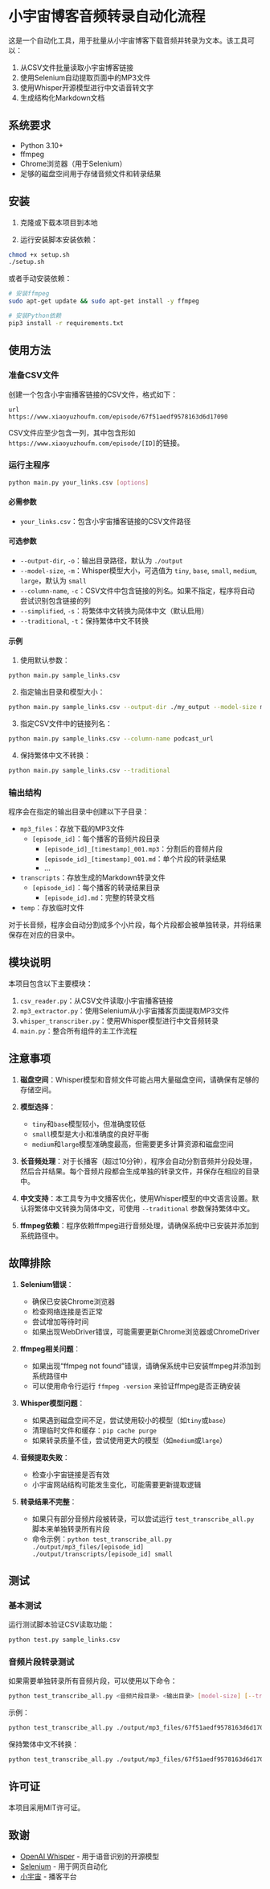 # 小宇宙博客音频转录自动化流程

这是一个自动化工具，用于批量从小宇宙博客下载音频并转录为文本。该工具可以：

1. 从CSV文件批量读取小宇宙博客链接
2. 使用Selenium自动提取页面中的MP3文件
3. 使用Whisper开源模型进行中文语音转文字
4. 生成结构化Markdown文档

## 系统要求

- Python 3.10+
- ffmpeg
- Chrome浏览器（用于Selenium）
- 足够的磁盘空间用于存储音频文件和转录结果

## 安装

1. 克隆或下载本项目到本地

2. 运行安装脚本安装依赖：

```bash
chmod +x setup.sh
./setup.sh
```

或者手动安装依赖：

```bash
# 安装ffmpeg
sudo apt-get update && sudo apt-get install -y ffmpeg

# 安装Python依赖
pip3 install -r requirements.txt
```

## 使用方法

### 准备CSV文件

创建一个包含小宇宙播客链接的CSV文件，格式如下：

```
url
https://www.xiaoyuzhoufm.com/episode/67f51aedf9578163d6d17090
```

CSV文件应至少包含一列，其中包含形如`https://www.xiaoyuzhoufm.com/episode/[ID]`的链接。

### 运行主程序

```bash
python main.py your_links.csv [options]
```

#### 必需参数

- `your_links.csv`：包含小宇宙播客链接的CSV文件路径

#### 可选参数

- `--output-dir`, `-o`：输出目录路径，默认为 `./output`
- `--model-size`, `-m`：Whisper模型大小，可选值为 `tiny`, `base`, `small`, `medium`, `large`，默认为 `small`
- `--column-name`, `-c`：CSV文件中包含链接的列名。如果不指定，程序将自动尝试识别包含链接的列
- `--simplified`, `-s`：将繁体中文转换为简体中文（默认启用）
- `--traditional`, `-t`：保持繁体中文不转换

#### 示例

1. 使用默认参数：

```bash
python main.py sample_links.csv
```

2. 指定输出目录和模型大小：

```bash
python main.py sample_links.csv --output-dir ./my_output --model-size medium
```

3. 指定CSV文件中的链接列名：

```bash
python main.py sample_links.csv --column-name podcast_url
```

4. 保持繁体中文不转换：

```bash
python main.py sample_links.csv --traditional
```

### 输出结构

程序会在指定的输出目录中创建以下子目录：

- `mp3_files`：存放下载的MP3文件
  - `[episode_id]`：每个播客的音频片段目录
    - `[episode_id]_[timestamp]_001.mp3`：分割后的音频片段
    - `[episode_id]_[timestamp]_001.md`：单个片段的转录结果
    - ...
- `transcripts`：存放生成的Markdown转录文件
  - `[episode_id]`：每个播客的转录结果目录
    - `[episode_id].md`：完整的转录文档
- `temp`：存放临时文件

对于长音频，程序会自动分割成多个小片段，每个片段都会被单独转录，并将结果保存在对应的目录中。

## 模块说明

本项目包含以下主要模块：

1. `csv_reader.py`：从CSV文件读取小宇宙播客链接
2. `mp3_extractor.py`：使用Selenium从小宇宙播客页面提取MP3文件
3. `whisper_transcriber.py`：使用Whisper模型进行中文音频转录
4. `main.py`：整合所有组件的主工作流程

## 注意事项

1. **磁盘空间**：Whisper模型和音频文件可能占用大量磁盘空间，请确保有足够的存储空间。

2. **模型选择**：
   - `tiny`和`base`模型较小，但准确度较低
   - `small`模型是大小和准确度的良好平衡
   - `medium`和`large`模型准确度最高，但需要更多计算资源和磁盘空间

3. **长音频处理**：对于长播客（超过10分钟），程序会自动分割音频并分段处理，然后合并结果。每个音频片段都会生成单独的转录文件，并保存在相应的目录中。

4. **中文支持**：本工具专为中文播客优化，使用Whisper模型的中文语言设置。默认将繁体中文转换为简体中文，可使用 `--traditional` 参数保持繁体中文。

5. **ffmpeg依赖**：程序依赖ffmpeg进行音频处理，请确保系统中已安装并添加到系统路径中。

## 故障排除

1. **Selenium错误**：
   - 确保已安装Chrome浏览器
   - 检查网络连接是否正常
   - 尝试增加等待时间
   - 如果出现WebDriver错误，可能需要更新Chrome浏览器或ChromeDriver

2. **ffmpeg相关问题**：
   - 如果出现“ffmpeg not found”错误，请确保系统中已安装ffmpeg并添加到系统路径中
   - 可以使用命令行运行 `ffmpeg -version` 来验证ffmpeg是否正确安装

3. **Whisper模型问题**：
   - 如果遇到磁盘空间不足，尝试使用较小的模型（如`tiny`或`base`）
   - 清理临时文件和缓存：`pip cache purge`
   - 如果转录质量不佳，尝试使用更大的模型（如`medium`或`large`）

4. **音频提取失败**：
   - 检查小宇宙链接是否有效
   - 小宇宙网站结构可能发生变化，可能需要更新提取逻辑

5. **转录结果不完整**：
   - 如果只有部分音频片段被转录，可以尝试运行 `test_transcribe_all.py` 脚本来单独转录所有片段
   - 命令示例：`python test_transcribe_all.py ./output/mp3_files/[episode_id] ./output/transcripts/[episode_id] small`

## 测试

### 基本测试

运行测试脚本验证CSV读取功能：

```bash
python test.py sample_links.csv
```

### 音频片段转录测试

如果需要单独转录所有音频片段，可以使用以下命令：

```bash
python test_transcribe_all.py <音频片段目录> <输出目录> [model-size] [--traditional]
```

示例：

```bash
python test_transcribe_all.py ./output/mp3_files/67f51aedf9578163d6d17090 ./output/transcripts/67f51aedf9578163d6d17090 small
```

保持繁体中文不转换：

```bash
python test_transcribe_all.py ./output/mp3_files/67f51aedf9578163d6d17090 ./output/transcripts/67f51aedf9578163d6d17090 small --traditional
```

## 许可证

本项目采用MIT许可证。


## 致谢

- [OpenAI Whisper](https://github.com/openai/whisper) - 用于语音识别的开源模型
- [Selenium](https://www.selenium.dev/) - 用于网页自动化
- [小宇宙](https://www.xiaoyuzhoufm.com/) - 播客平台
